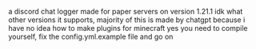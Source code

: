 a discord chat logger made for paper servers on version 1.21.1 idk what other versions it supports, majority of this is made by chatgpt because i have no idea how to make plugins for minecraft
yes you need to compile yourself, fix the config.yml.example file and go on

